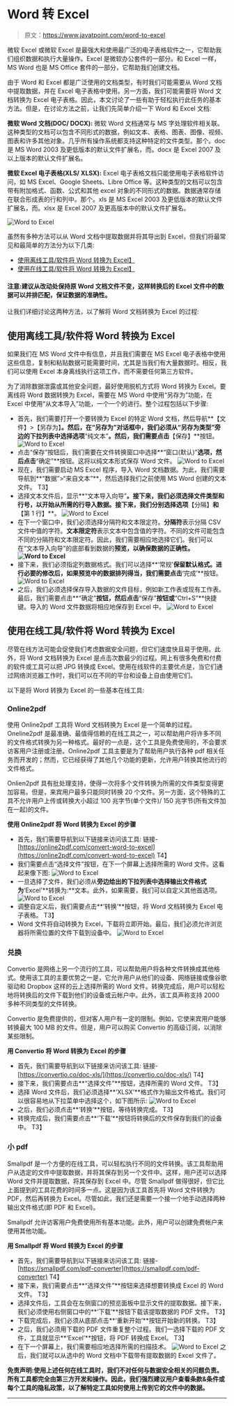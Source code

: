 # Word 转 Excel

> 原文：<https://www.javatpoint.com/word-to-excel>

微软 Excel 或微软 Excel 是最强大和使用最广泛的电子表格软件之一，它帮助我们组织数据和执行大量操作。Excel 是微软办公套件的一部分。和 Excel 一样，MS Word 也是 MS Office 套件的一部分，它帮助我们创建文档。

由于 Word 和 Excel 都是广泛使用的文档类型，有时我们可能需要从 Word 文档中提取数据，并在 Excel 电子表格中使用。另一方面，我们可能需要将 Word 文档转换为 Excel 电子表格。因此，本文讨论了一些有助于轻松执行此任务的基本方法。但是，在讨论方法之前，让我们先简单介绍一下 Word 和 Excel 文档:

**微软 Word 文档(DOC/ DOCX):** 微软 Word 文档通常与 MS 字处理软件相关联。这种类型的文档可以包含不同形式的数据，例如文本、表格、图表、图像、视频、图表和许多其他对象。几乎所有操作系统都支持这种特定的文件类型。那个。doc 是 MS Word 2003 及更低版本的默认文件扩展名，而。docx 是 Excel 2007 及以上版本的默认文件扩展名。

**微软 Excel 电子表格(XLS/ XLSX):** Excel 电子表格文档只能使用电子表格软件访问，如 MS Excel、Google Sheets、Libre Office 等。这种类型的文档可以包含带有附加格式、函数、公式和其他 excel 对象的不同形式的数据。数据通常存储在联合形成表的行和列中。那个。xls 是 MS Excel 2003 及更低版本的默认文件扩展名，而。xlsx 是 Excel 2007 及更高版本中的默认文件扩展名。

![Word to Excel](img/1914dc8d03a42b87d4217156fb3633c9.png)

虽然有多种方法可以从 Word 文档中提取数据并将其导出到 Excel，但我们将最常见和最简单的方法分为以下几类:

*   [使用离线工具/软件将 Word 转换为 Excel】](#OfflineTools)
*   [使用在线工具/软件将 Word 转换为 Excel】](#OnlineTools)

#### 注意:建议从改动处保持原 Word 文档文件不变，这样转换后的 Excel 文件中的数据可以并排匹配，保证数据的准确性。

让我们详细讨论这两种方法，以了解将 Word 文档转换为 Excel 的过程:

## 使用离线工具/软件将 Word 转换为 Excel

如果我们在 MS Word 文件中有信息，并且我们需要在 MS Excel 电子表格中使用这些信息，复制和粘贴数据可能需要时间，尤其是当我们有大量数据时。相反，我们可以使用 Excel 本身离线执行这项工作，而不需要任何第三方软件。

为了消除数据泄露或其他安全问题，最好使用脱机方式将 Word 转换为 Excel。要离线将 Word 数据转换为 Excel，需要在 MS Word 中使用“另存为”功能，在 Excel 中使用“从文本导入”功能，一个一个的进行。整个过程包括以下步骤:

*   首先，我们需要打开一个要转换为 Excel 的特定 Word 文档，然后导航**【文件】>【另存为】**。然后，在“另存为”对话框中，我们必须从“另存为类型”旁边的下拉列表中选择选项**“纯文本”**。然后，我们需要点击**【保存】**按钮。
    ![Word to Excel](img/8d731d9cda8a312559a765f66000aaa3.png)
*   点击“保存”按钮后，我们需要在文件转换窗口中选择**“窗口(默认)”**选项，然后点击**“确定”**按钮。这将以纯文本形式保存 Word 文件。
    ![Word to Excel](img/ff78df617be3bd44c0cb86ecb83f5ad3.png)
*   现在，我们需要启动 MS Excel 程序，导入 Word 文档数据。为此，我们需要导航到**“数据”>“来自文本”**，然后选择我们之前使用 MS Word 创建的文本文件。
    T3】
*   选择文本文件后，显示**“文本导入向导”**。接下来，我们必须选择文件类型和行号，以开始从所需的行导入数据。接下来，我们分别选择选项**【分隔】**和**【第 1 行】**。
    ![Word to Excel](img/19119fa52b9a5c5b0b4f9360994dbfec.png)
*   在下一个窗口中，我们必须选择分隔符和文本限定符。**分隔符**表示分隔 CSV 文件中值的字符。**文本限定符**表示文本中包含值的字符。不同的文件可能包含不同的分隔符和文本限定符。因此，我们需要相应地选择它们。我们可以在“文本导入向导”的底部看到数据的**预览，以确保数据的正确性。
    ![Word to Excel](img/3e403e22c193752d95bad39e42f022f7.png)**
*   接下来，我们必须指定列数据格式。我们可以选择**‘常规’**保留默认格式。进行必要的修改后，如果预览中的数据排列得当，我们需要点击**‘完成’**按钮。
    ![Word to Excel](img/87cc2935e3e6e2105a04204f7eb7b123.png)
*   之后，我们必须选择保存导入数据的文件目标，例如新工作表或现有工作表。最后，我们需要点击**“确定”**按钮，然后点击**“保存”**按钮或**“Ctrl+S”**快捷键。导入的 Word 文件数据将相应地保存到 Excel 中。
    ![Word to Excel](img/db4ed4aad8ee6dcf6d1cdb66c1a8adb1.png)

## 使用在线工具/软件将 Word 转换为 Excel

尽管在线方法可能会促使我们考虑数据安全问题，但它们速度快且易于使用。此外，将 Word 文档转换为 Excel 是点击次数最少的过程。网上有很多免费和付费的软件或工具可以把 JPG 转换成 Excel。使用在线软件的主要优点是，当它们通过网络浏览器工作时，我们可以在不同的平台和设备上自由使用它们。

以下是将 Word 转换为 Excel 的一些基本在线工具:

### Online2pdf

使用 Online2pdf 工具将 Word 文档转换为 Excel 是一个简单的过程。Oneline2pdf 是最准确、最值得信赖的在线工具之一，可以帮助用户将许多不同的文件格式转换为另一种格式。最好的一点是，这个工具是免费使用的，不会要求访客用户注册或注册。Online2pdf 工具主要是为了帮助用户执行各种 pdf 相关任务而开发的；然而，它已经获得了其他几个功能的更新，允许用户转换其他流行的文件格式。

Onlien2pdf 具有批处理支持，使得一次将多个文件转换为所需的文件类型变得更加容易。但是，来宾用户最多只能同时转换 20 个文件。另一方面，这个特殊的工具不允许用户上传或转换大小超过 100 兆字节(单个文件)/ 150 兆字节(所有文件加在一起)的文件。

**使用 Online2pdf 将 Word 转换为 Excel 的步骤**

*   首先，我们需要导航到以下链接来访问该工具:
    链接-[https://online2pdf.com/convert-word-to-excel](https://online2pdf.com/convert-word-to-excel)
    T4】
*   我们需要点击“选择文件”按钮，在下一个屏幕上选择所需的 Word 文件。这看起来像下图:
    ![Word to Excel](img/d4dc29940b9c5c8acfc27db290829ed9.png)
*   一旦选择了文件，我们必须从**旁边给出的下拉列表中选择输出文件格式为**‘Excel’**转换为:**文本。此外，如果需要，我们可以自定义其他首选项。
    ![Word to Excel](img/88953bc706d46afe417f26c3757b3c77.png)
*   调整自定义后，我们需要点击**‘转换’**按钮，将 Word 文档转换为 Excel 电子表格。
    T3】
*   Word 文件将自动转换为 Excel，下载将立即开始。最后，我们必须允许浏览器将所需位置的文件下载到设备中。
    ![Word to Excel](img/c830a92b5be9ab2a6c5f1c19cbe279cc.png)

### 兑换

Convertio 是网络上另一个流行的工具，可以帮助用户将各种文件转换成其他格式。使用该工具的主要优势之一是，它允许用户从他们的设备、网络链接或像谷歌驱动和 Dropbox 这样的云上选择所需的 Word 文件。转换完成后，用户可以轻松地将转换后的文件下载到他们的设备或云帐户中。此外，该工具声称支持 2000 多种不同类型的文件转换。

Convertio 是免费提供的，但对客人用户有一定的限制。例如，它使来宾用户能够转换最大 100 MB 的文件。但是，用户可以购买 Convertio 的高级订阅，以消除某些限制。

**用 Convertio 将 Word 转换为 Excel 的步骤**

*   首先，我们需要导航到以下链接来访问该工具:
    链接-[https://convertio.co/doc-xls/](https://convertio.co/doc-xls/)
    T4】
*   接下来，我们需要点击**“选择文件”**按钮，选择所需的 Word 文件。
    T3】
*   选择 Word 文件后，我们必须选择**‘XLSX’**格式作为输出文件格式。我们可以很容易地从下拉菜单中选择这个，如下图所示:
    ![Word to Excel](img/5feeb8867efb010e1756d9dff3e75774.png)
*   之后，我们必须点击**‘转换’**按钮，等待转换完成。
    T3】
*   转换完成后，我们需要点击**‘下载’**按钮将转换后的文件保存到我们的设备中。
    T3】

### 小 pdf

Smallpdf 是一个方便的在线工具，可以轻松执行不同的文件转换。该工具帮助用户从选定的文件中提取数据，并将其保存到另一个文件中。这样，用户还可以选择 Word 文件并提取数据，将其保存到 Excel 中。尽管 Smallpdf 做得很好，但它比上面提到的工具花费的时间多一点。这是因为该工具首先将 Word 文件转换为 PDF，然后再转换为 Excel。尽管如此，我们还是需要一个接一个地手动选择两种输出文件格式(即 PDF 和 Excel)。

Smallpdf 允许访客用户免费使用所有基本功能。此外，用户可以创建免费帐户来使用其他功能。

**用 Smallpdf 将 Word 转换为 Excel 的步骤**

*   首先，我们需要导航到以下链接来访问该工具:
    链接-[https://smallpdf.com/pdf-converter](https://smallpdf.com/pdf-converter)
    T4】
*   接下来，我们需要点击**“选择文件”**按钮来选择想要转换成 Excel 的 Word 文件。
    T3】
*   选择文件后，工具会在左侧窗口的预览面板中显示文件的提取数据。接下来，我们必须使用右侧窗口中的**‘下载’**按钮下载该提取数据的 PDF 文件。
    T3】
*   下载完成后，我们必须从底部点击**‘重新开始’**按钮开始新的转换。
    T3】
*   之后，我们必须用下载的 PDF 文件重复整个过程。我们一选择下载的 PDF 文件，工具就显示**‘Excel’**按钮，将 PDF 转换成 Excel。
    T3】
*   在下一个屏幕上，我们需要相应地选择所需的扫描技术。
    ![Word to Excel](img/e1a2de112ec11a46bdf068062c50732c.png)
    之后，我们就可以从选中的 Word 文档中下载带有提取数据的 Excel 文件了。

**免责声明:使用上述任何在线工具时，我们不对任何与数据安全相关的问题负责。所有工具都完全由第三方开发和操作。因此，我们强烈建议用户查看条款&条件或每个工具的隐私政策，以了解特定工具如何使用上传到它的文件中的数据。**

* * *